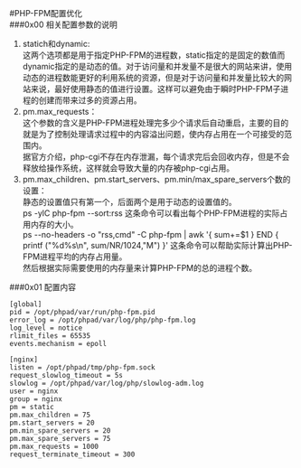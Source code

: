 #PHP-FPM配置优化   
###0x00 相关配置参数的说明  
1. statich和dynamic:    
这两个选项都是用于指定PHP-FPM的进程数，static指定的是固定的数值而dynamic指定的是动态的值。对于访问量和并发量不是很大的网站来讲，使用动态的进程数能更好的利用系统的资源，但是对于访问量和并发量比较大的网站来说，最好使用静态的值进行设置。这样可以避免由于瞬时PHP-FPM子进程的创建而带来过多的资源占用。
2. pm.max_requests：    
这个参数的含义是PHP-FPM进程处理完多少个请求后自动重启，主要的目的就是为了控制处理请求过程中的内容溢出问题，使内存占用在一个可接受的范围内。  
据官方介绍，php-cgi不存在内存泄漏，每个请求完后会回收内存，但是不会释放给操作系统，这样就会导致大量的内存被php-cgi占用。
3. pm.max_children、pm.start_servers、pm.min/max_spare_servers个数的设置：    
静态的设置值只有第一个，后面两个是用于动态的设置值的。  
ps -ylC php-fpm --sort:rss 这条命令可以看出每个PHP-FPM进程的实际占用内存的大小。    
ps --no-headers -o "rss,cmd" -C php-fpm | awk '{ sum+=$1 } END { printf ("%d%s\n", sum/NR/1024,"M") }' 这条命令可以帮助实际计算出PHP-FPM进程平均的内存占用量。  
然后根据实际需要使用的内存量来计算PHP-FPM的总的进程个数。

###0x01 配置内容  
```
[global]
pid = /opt/phpad/var/run/php-fpm.pid
error_log = /opt/phpad/var/log/php/php-fpm.log
log_level = notice
rlimit_files = 65535
events.mechanism = epoll

[nginx]
listen = /opt/phpad/tmp/php-fpm.sock
request_slowlog_timeout = 5s
slowlog = /opt/phpad/var/log/php/slowlog-adm.log
user = nginx
group = nginx
pm = static
pm.max_children = 75
pm.start_servers = 20
pm.min_spare_servers = 20
pm.max_spare_servers = 75
pm.max_requests = 1000
request_terminate_timeout = 300
```

